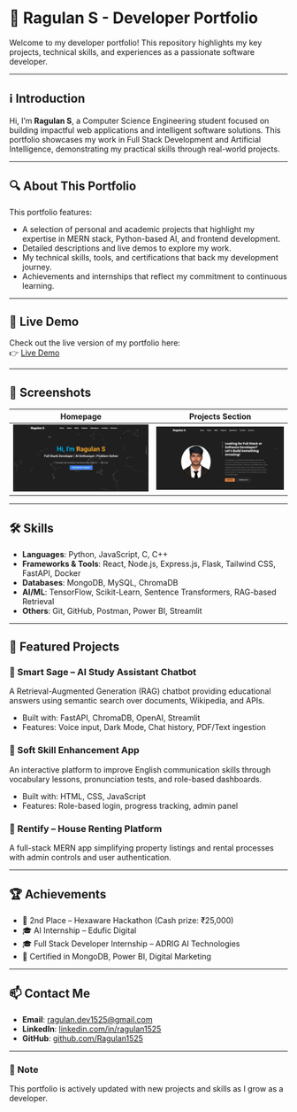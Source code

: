 # 💼 Ragulan S - Developer Portfolio

Welcome to my developer portfolio! This repository highlights my key projects, technical skills, and experiences as a passionate software developer.

---

## ℹ️ Introduction

Hi, I’m **Ragulan S**, a Computer Science Engineering student focused on building impactful web applications and intelligent software solutions. This portfolio showcases my work in Full Stack Development and Artificial Intelligence, demonstrating my practical skills through real-world projects.

---

## 🔍 About This Portfolio

This portfolio features:

- A selection of personal and academic projects that highlight my expertise in MERN stack, Python-based AI, and frontend development.
- Detailed descriptions and live demos to explore my work.
- My technical skills, tools, and certifications that back my development journey.
- Achievements and internships that reflect my commitment to continuous learning.

---

## 🔗 Live Demo

Check out the live version of my portfolio here:  
👉 [Live Demo](https://ragulan.netlify.app/)

---

## 📸 Screenshots

| Homepage | Projects Section |
|----------|------------------|
| ![Home](Screenshots/HomePage.jpeg) | ![About](Screenshots/AboutPage.jpeg) | ![Projects](Screenshots/ProjectPage.jpeg) |

---

## 🛠️ Skills

- **Languages**: Python, JavaScript, C, C++  
- **Frameworks & Tools**: React, Node.js, Express.js, Flask, Tailwind CSS, FastAPI, Docker  
- **Databases**: MongoDB, MySQL, ChromaDB  
- **AI/ML**: TensorFlow, Scikit-Learn, Sentence Transformers, RAG-based Retrieval  
- **Others**: Git, GitHub, Postman, Power BI, Streamlit  

---

## 🌟 Featured Projects

### 🔹 Smart Sage – AI Study Assistant Chatbot  
A Retrieval-Augmented Generation (RAG) chatbot providing educational answers using semantic search over documents, Wikipedia, and APIs.

- Built with: FastAPI, ChromaDB, OpenAI, Streamlit  
- Features: Voice input, Dark Mode, Chat history, PDF/Text ingestion  

### 🔹 Soft Skill Enhancement App  
An interactive platform to improve English communication skills through vocabulary lessons, pronunciation tests, and role-based dashboards.

- Built with: HTML, CSS, JavaScript  
- Features: Role-based login, progress tracking, admin panel  

### 🔹 Rentify – House Renting Platform  
A full-stack MERN app simplifying property listings and rental processes with admin controls and user authentication.

---

## 🏆 Achievements

- 🥈 2nd Place – Hexaware Hackathon (Cash prize: ₹25,000)  
- 🎓 AI Internship – Edufic Digital  
- 🎓 Full Stack Developer Internship – ADRIG AI Technologies  
- 🧠 Certified in MongoDB, Power BI, Digital Marketing  

---

## 📫 Contact Me

- **Email**: ragulan.dev1525@gmail.com  
- **LinkedIn**: [linkedin.com/in/ragulan1525](https://linkedin.com/in/ragulan1525)  
- **GitHub**: [github.com/Ragulan1525](https://github.com/Ragulan1525)  

---

### 📌 Note

This portfolio is actively updated with new projects and skills as I grow as a developer.
